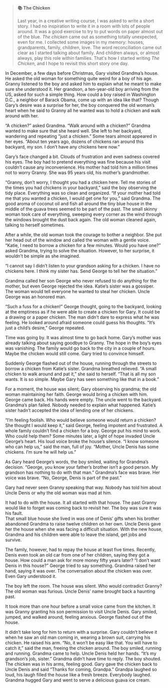 >####  :books: The Chicken
> Last year, in a creative writing course, I was asked to write a short story. 
> I had no inspiration to write it in a room with lots of people around. It was a good exercise to try to put words on paper almost out of the blue. *The chicken* came out as something totally unexpected, even for me. I collected some images in my memory: houses, grandparents, family, children, love. 
> The word reconciliation came out clear as I started talking about family. And children always, or almost always, play this role within families. That's how I started writing *The Chicken*, and I hope to revisit this short story one day. 




In December, a few days before Christmas, Gary visited Grandma’s house. He asked the old woman for something quite weird for a boy of his age.
Granny listened to the boy and asked him to explain what he meant to make sure she understood it.
Her grandson, a ten-year-old boy arriving from the US, asked for such a simple thing. How could a boy raised in Washington D.C., a neighbor of Barack Obama, 
come up with an idea like that? Though Gary’s desire was a surprise for her, the boy conquered the old woman’s heart when he said to
Granny all he wanted was to hold a chicken and walk around with her.


“A chicken?” asked Grandma. “Walk around with a chicken?” Grandma wanted to make sure that she heard well. She left to her backyard, 
wandering and repeating “just a chicken.” Some tears almost appeared in her eyes. “About ten years ago, dozens of chickens ran around this backyard, my son.
I don’t have any chickens here now.” 

Gary’s face changed a bit. Clouds of frustration and even sadness covered his eyes. 
The boy had to pretend everything was fine because his visit couldn’t cause any inconvenience. 
His mother had told him a million times not to worry Granny. She was 95 years old, his mother’s grandmother.


“Granny, don’t worry, I thought you had a chicken here. Tell me stories of the times you had chickens in your backyard,” said the boy observing the tidy place. 
Everything was so clean and organized. 
“If your mother had told me that you wanted a chicken, I would get one for you,” said Grandma. 
The good aroma of coconut oil and fish all around the tiny blue house in the middle of the guava trees seemed to be part of the past.
The small skinny woman took care of everything, sweeping every corner as the wind through the windows brought the dust back again. 
The old woman cleaned again, talking to herself sometimes.  


After a while, the old woman took the courage to bother a neighbor. She put her head out of the window and called the woman with a gentle voice. 
“Katie, I need to borrow a chicken for a few minutes. Would you have one?” asked Grandma, trying to solve the situation. However, to her surprise, 
it wouldn’t be simple as she imagined. 


“I cannot say I didn’t listen to your grandson asking for a chicken. I have no chickens here. I think my sister has. Send George to tell her the situation.”


Grandma called her son George who never refused to do anything for the mother, but even George rejected the idea. Katie’s sister was a gossiper. 
The woman would tell everyone he wanted to steal her chicken. Uncle George was an honored man. 


“Such a fuss for a chicken!” George thought, going to the backyard, looking at the emptiness as if he were able to create a chicken for Gary. 
It could be a drawing or a paper chicken. The man didn’t dare to express what he was feeling. He looked around afraid someone could guess his thoughts. 
“It’s just a child’s desire,” George repeated. 


Time was going by. It was almost time to go back home. Gary’s mother was already talking about saying goodbye to Granny. 
The hope in the boy’s eyes was vanishing. The family would go back to the city in a couple of hours.
Maybe the chicken would still come. Gary tried to convince himself. 


Suddenly George flashed out of the house, running through the streets to borrow a chicken from Katie’s sister. 
Grandma breathed relieved. 
“A small chicken to walk around and pat it,” she said to herself. 
“That is all my son wants. It is so simple.  Maybe Gary has seen something like that in a book.”


For a moment, the house was silent; Gary observing his grandma; the old woman maintaining her faith. George would bring a chicken with him.
George came back. His hands were empty. The uncle went to the backyard. Grandma’s plan failed. Nobody needed to explain what happened.
Katie’s sister hadn’t accepted the idea of lending one of her chickens. 


“I’m feeling foolish. Who would believe someone would return a chicken? She thought I would keep it,” said George, feeling impotent and frustrated.
A whole family couldn’t find a chicken for a boy. George put his mind to work. Who could help them? 
Some minutes later, a light of hope invaded Uncle George’s heart.
His loud voice broke the house’s silence. “I know someone who can help us,” said the man, full of joy. 
“Mother, Uncle Denis has some chickens. I’m sure he will help us.” 

As Gary heard George’s words, the boy smiled, waiting for Grandma’s decision.
“George, you know your father’s brother isn’t a good person. 
My grandson has nothing to do with that man.” 
Grandma’s face was brave. Her voice was brave. 
“No, George, Denis is part of the past.”


Gary had never seen Granny speaking that way. 
Nobody has told him about Uncle Denis or why the old woman was mad at him. 

It had to do with the house. It all started with that house. The past Granny would like to forget was coming back to revisit her. The boy was sure it was his fault.  
That small blue house she lived in was one of Denis’ gifts when his brother abandoned Grandma to raise twelve children on her own. Uncle Denis gave 
her the house when she was facing a difficult situation.
With the new house, Grandma and his children were able to leave the island, get jobs and survive.   


The family, however, had to repay the house at least five times. Recently, Denis even took an old car from one of her children, saying they got a house. 
How could a man ask for more money fifty years later? 
“I don’t want Denis in this house?” George tried to say something. Grandma raised her hand, saying it was over. 
The conversation about the chicken was over. Even Gary understood it. 

The boy left the room. 
The house was silent. Who would contradict Granny? The old woman was furious. 
Uncle Denis’ name brought back a haunting past. 

It took more than one hour before a small voice came from the kitchen. It was Granny granting his son permission to visit Uncle Denis.
Gary smiled, jumped, and walked around, feeling anxious.  George flashed out of the house. 


It didn’t take long for him to return with a surprise.  Gary couldn’t believe it when he saw an old man coming in, wearing a brown suit, carrying his chicken. 
He raised his arm. “No, it won’t be easy like that.
You will have to catch it,” said the man, freeing the chicken around. 
The boy smiled, running and running. Grandma came to help. Uncle Denis held her hands. 
“It’s my grandson’s job, sister.”  Grandma didn’t have time to reply. The boy shouted. 
The chicken was in his arms, feeling good. Gary gave the chicken back 
to Uncle Denis and said “Thanks for coming, Grandpa.” 
Grandpa laughed so loud, his laugh filled the house like a fresh breeze.
Everybody laughed. Grandma hugged Gary and went to serve a delicious guava ice cream. 
